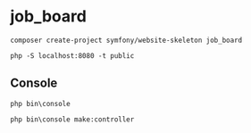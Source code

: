 # job_board

```
composer create-project symfony/website-skeleton job_board
```

```
php -S localhost:8080 -t public
```

## Console

```
php bin\console
```

```
php bin\console make:controller
```